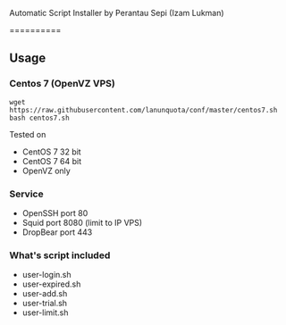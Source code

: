 Automatic Script Installer by Perantau Sepi (Izam Lukman)

==========

## Usage
### Centos 7 (OpenVZ VPS)
```
wget https://raw.githubusercontent.com/lanunquota/conf/master/centos7.sh
bash centos7.sh
```
Tested on
* CentOS 7 32 bit
* CentOS 7 64 bit
* OpenVZ only

### Service
* OpenSSH port 80
* Squid port 8080 (limit to IP VPS)
* DropBear port 443


### What's script included
* user-login.sh
* user-expired.sh
* user-add.sh
* user-trial.sh
* user-limit.sh

